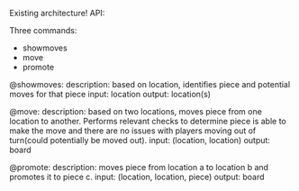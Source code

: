 Existing architecture!
API: 

Three commands:
  - showmoves
  - move
  - promote

  @showmoves:
    description: based on location, identifies piece and potential moves for that piece
      input: location
      output: location(s)
  
  @move:
    description: based on two locations, moves piece from one location to another. Performs relevant checks to determine piece is able to make the move and there are no issues with players moving out of turn(could potentially be moved out). 
      input: (location, location)
      output: board

  @promote:
    description: moves piece from location a to location b and promotes it to piece c. 
      input: (location, location, piece)
      output: board


    
    
